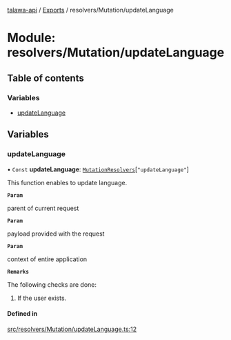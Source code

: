 [talawa-api](../README.md) / [Exports](../modules.md) / resolvers/Mutation/updateLanguage

# Module: resolvers/Mutation/updateLanguage

## Table of contents

### Variables

- [updateLanguage](resolvers_Mutation_updateLanguage.md#updatelanguage)

## Variables

### updateLanguage

• `Const` **updateLanguage**: [`MutationResolvers`](types_generatedGraphQLTypes.md#mutationresolvers)[``"updateLanguage"``]

This function enables to update language.

**`Param`**

parent of current request

**`Param`**

payload provided with the request

**`Param`**

context of entire application

**`Remarks`**

The following checks are done:
1. If the user exists.

#### Defined in

[src/resolvers/Mutation/updateLanguage.ts:12](https://github.com/PalisadoesFoundation/talawa-api/blob/9cb91bb/src/resolvers/Mutation/updateLanguage.ts#L12)
